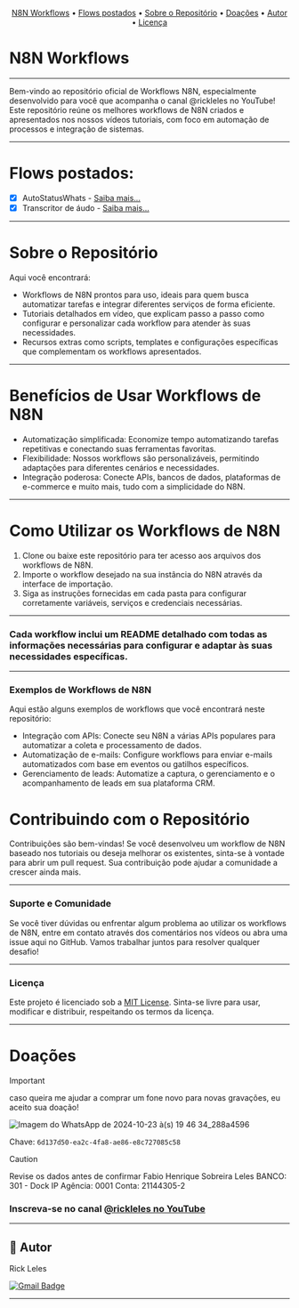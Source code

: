 
<!-- MODELO MENU DE NAVEGAÇÃO -->
<p align="center">
 <a href="#N8N-Workflows">N8N Workflows</a> •
 <a href="#Flows-postados">Flows postados</a> •
 <a href="#Sobre-o-Repositório">Sobre o Repositório</a> •
 <a href="#Doações">Doações</a> • 
 <a href="#autor">Autor</a> • 
 <a href="#user-content--licença">Licença</a>
</p>

# N8N Workflows 
---

Bem-vindo ao repositório oficial de Workflows N8N, especialmente desenvolvido para você que acompanha o canal @rickleles no YouTube! Este repositório reúne os melhores workflows de N8N criados e apresentados nos nossos vídeos tutoriais, com foco em automação de processos e integração de sistemas.

---
# Flows postados:
 - [x] AutoStatusWhats - [Saiba mais...](https://github.com/fleles324/fleles324/blob/main/n8n-files/AutoWhatsAppStatus/README.md)
 - [x] Transcritor de áudo - [Saiba mais...](https://github.com/fleles324/fleles324/blob/main/n8n-files/Transcritor%20para%20WhatsApp/README.md)
  
---     
# Sobre o Repositório
Aqui você encontrará:

* Workflows de N8N prontos para uso, ideais para quem busca automatizar tarefas e integrar diferentes serviços de forma eficiente.
* Tutoriais detalhados em vídeo, que explicam passo a passo como configurar e personalizar cada workflow para atender às suas necessidades.
* Recursos extras como scripts, templates e configurações específicas que complementam os workflows apresentados.

---
# Benefícios de Usar Workflows de N8N
* Automatização simplificada: Economize tempo automatizando tarefas repetitivas e conectando suas ferramentas favoritas.
* Flexibilidade: Nossos workflows são personalizáveis, permitindo adaptações para diferentes cenários e necessidades.
* Integração poderosa: Conecte APIs, bancos de dados, plataformas de e-commerce e muito mais, tudo com a simplicidade do N8N.

---
# Como Utilizar os Workflows de N8N
1. Clone ou baixe este repositório para ter acesso aos arquivos dos workflows de N8N.
2. Importe o workflow desejado na sua instância do N8N através da interface de importação.
3. Siga as instruções fornecidas em cada pasta para configurar corretamente variáveis, serviços e credenciais necessárias.

---
### Cada workflow inclui um README detalhado com todas as informações necessárias para configurar e adaptar às suas necessidades específicas.

---
### Exemplos de Workflows de N8N
Aqui estão alguns exemplos de workflows que você encontrará neste repositório:

* Integração com APIs: Conecte seu N8N a várias APIs populares para automatizar a coleta e processamento de dados.
* Automatização de e-mails: Configure workflows para enviar e-mails automatizados com base em eventos ou gatilhos específicos.
* Gerenciamento de leads: Automatize a captura, o gerenciamento e o acompanhamento de leads em sua plataforma CRM.

# Contribuindo com o Repositório
Contribuições são bem-vindas! Se você desenvolveu um workflow de N8N baseado nos tutoriais ou deseja melhorar os existentes, sinta-se à vontade para abrir um pull request. Sua contribuição pode ajudar a comunidade a crescer ainda mais.

---
### Suporte e Comunidade
Se você tiver dúvidas ou enfrentar algum problema ao utilizar os workflows de N8N, entre em contato através dos comentários nos vídeos ou abra uma issue aqui no GitHub. Vamos trabalhar juntos para resolver qualquer desafio!

---
### Licença
Este projeto é licenciado sob a [MIT License](https://github.com/fleles324/fleles324/blob/main/LICENSE). Sinta-se livre para usar, modificar e distribuir, respeitando os termos da licença.

---
# Doações
> [!IMPORTANT]
> caso queira me ajudar a comprar um fone novo para novas gravações, eu aceito sua doação!

![Imagem do WhatsApp de 2024-10-23 à(s) 19 46 34_288a4596](https://github.com/user-attachments/assets/c56bfb71-9f08-4f46-946e-2d2d2cee5dcd)

Chave: `6d137d50-ea2c-4fa8-ae86-e8c727085c58`

> [!CAUTION]
> Revise os dados antes de confirmar
> Fabio Henrique Sobreira Leles
> BANCO: 301 - Dock IP
> Agência: 0001
> Conta: 21144305-2


### Inscreva-se no canal [@rickleles no YouTube](https://www.youtube.com/channel/UCRtctFKjrilIhyX-fQ_B3Jg?sub_confirmation=1)

---
## 🦸 Autor


Rick Leles</a>
 <br />
 
[![Gmail Badge](https://img.shields.io/badge/-fleles324@gmail.com-c14438?style=flat-square&logo=Gmail&logoColor=white&link=mailto:fleles324@gmail.com)](mailto:fleles324@gmail.com)

---
